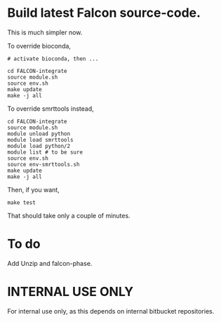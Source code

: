 # Build latest Falcon source-code.

This is much simpler now.

To override bioconda,

    # activate bioconda, then ...

    cd FALCON-integrate
    source module.sh
    source env.sh
    make update
    make -j all

To override smrttools instead,

    cd FALCON-integrate
    source module.sh
    module unload python
    module load smrttools
    module load python/2
    module list # to be sure
    source env.sh
    source env-smrttools.sh
    make update
    make -j all

Then, if you want,

    make test

That should take only a couple of minutes.

# To do
Add Unzip and falcon-phase.

# INTERNAL USE ONLY
For internal use only, as this depends on internal bitbucket repositories.
